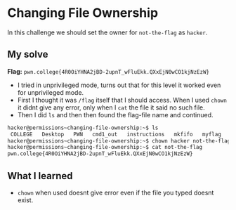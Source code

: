 # Changing File Ownership
In this challenge we should set the owner for `not-the-flag` as `hacker`.

## My solve
**Flag:** `pwn.college{4R0OiYHNA2jBD-2upnT_wFluEkk.QXxEjN0wCO1kjNzEzW}`

- I tried in unprivileged mode, turns out that for this level it worked even for unprivileged mode.
- First I thought it was `/flag` itself that I should access. When I used `chown` it didnt give any error, only when I `cat` the file it said no such file.
- Then I did `ls` and then then found the flag-file name and continued.

```bash
hacker@permissions~changing-file-ownership:~$ ls
 COLLEGE   Desktop   PWN   cmd1_out   instructions   mkfifo   myflag   not-the-flag   stdout   the-flag  '~'
hacker@permissions~changing-file-ownership:~$ chown hacker not-the-flag
hacker@permissions~changing-file-ownership:~$ cat not-the-flag
pwn.college{4R0OiYHNA2jBD-2upnT_wFluEkk.QXxEjN0wCO1kjNzEzW}
```
## What I learned
- `chown` when used doesnt give error even if the file you typed doesnt exist.
